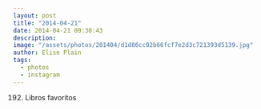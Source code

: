 ```yaml
---
layout: post
title: "2014-04-21"
date: 2014-04-21 09:30:43
description: 
image: "/assets/photos/201404/d1d86cc02b66fcf7e2d3c721393d5139.jpg"
author: Elise Plain
tags: 
  - photos
  - instagram
---
```


192. Libros favoritos
<p></p>
